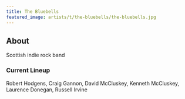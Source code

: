 ```yaml
---
title: The Bluebells
featured_image: artists/t/the-bluebells/the-bluebells.jpg
---
```

## About

Scottish indie rock band

### Current Lineup

Robert Hodgens, Craig Gannon, David McCluskey, Kenneth McCluskey, Laurence Donegan, Russell Irvine


